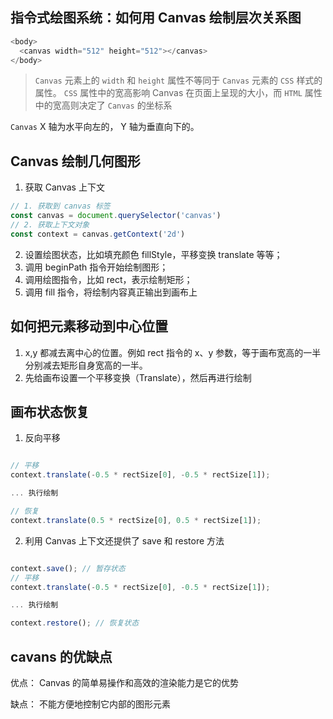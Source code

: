 ## 指令式绘图系统：如何用 Canvas 绘制层次关系图

```javascript
<body>
  <canvas width="512" height="512"></canvas>
</body>
```

> `Canvas` 元素上的 `width` 和 `height` 属性不等同于 `Canvas` 元素的 `CSS` 样式的属性。 `CSS` 属性中的宽高影响 Canvas 在页面上呈现的大小，而 `HTML` 属性中的宽高则决定了 `Canvas` 的坐标系

`Canvas` X 轴为水平向左的， Y 轴为垂直向下的。

## Canvas 绘制几何图形

1. 获取 Canvas 上下文

```javascript
// 1. 获取到 canvas 标签
const canvas = document.querySelector('canvas')
// 2. 获取上下文对象
const context = canvas.getContext('2d')
```

2. 设置绘图状态，比如填充颜色 fillStyle，平移变换 translate 等等；
3. 调用 beginPath 指令开始绘制图形；
4. 调用绘图指令，比如 rect，表示绘制矩形；
5. 调用 fill 指令，将绘制内容真正输出到画布上

## 如何把元素移动到中心位置

1. x,y 都减去离中心的位置。例如 rect 指令的 x、y 参数，等于画布宽高的一半分别减去矩形自身宽高的一半。
2. 先给画布设置一个平移变换（Translate），然后再进行绘制

## 画布状态恢复

1. 反向平移

```javascript

// 平移
context.translate(-0.5 * rectSize[0], -0.5 * rectSize[1]);

... 执行绘制

// 恢复
context.translate(0.5 * rectSize[0], 0.5 * rectSize[1]);
```

2. 利用 Canvas 上下文还提供了 save 和 restore 方法

```javascript

context.save(); // 暂存状态
// 平移
context.translate(-0.5 * rectSize[0], -0.5 * rectSize[1]);

... 执行绘制

context.restore(); // 恢复状态
```

## cavans 的优缺点

优点： Canvas 的简单易操作和高效的渲染能力是它的优势

缺点： 不能方便地控制它内部的图形元素
